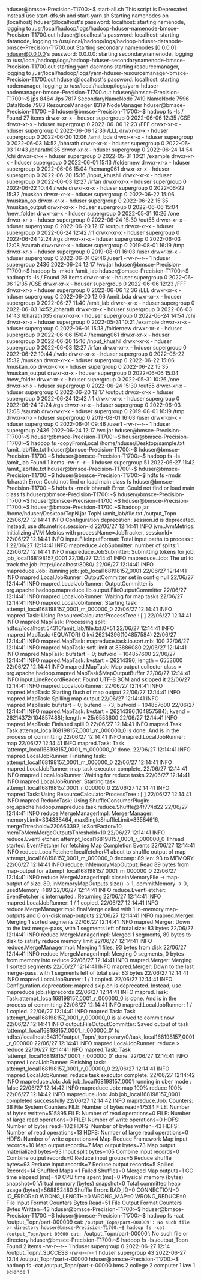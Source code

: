 hduser@bmsce-Precision-T1700:~$ start-all.sh
This script is Deprecated. Instead use start-dfs.sh and start-yarn.sh
Starting namenodes on [localhost]
hduser@localhost's password: 
localhost: starting namenode, logging to /usr/local/hadoop/logs/hadoop-hduser-namenode-bmsce-Precision-T1700.out
hduser@localhost's password: 
localhost: starting datanode, logging to /usr/local/hadoop/logs/hadoop-hduser-datanode-bmsce-Precision-T1700.out
Starting secondary namenodes [0.0.0.0]
hduser@0.0.0.0's password: 
0.0.0.0: starting secondarynamenode, logging to /usr/local/hadoop/logs/hadoop-hduser-secondarynamenode-bmsce-Precision-T1700.out
starting yarn daemons
starting resourcemanager, logging to /usr/local/hadoop/logs/yarn-hduser-resourcemanager-bmsce-Precision-T1700.out
hduser@localhost's password: 
localhost: starting nodemanager, logging to /usr/local/hadoop/logs/yarn-hduser-nodemanager-bmsce-Precision-T1700.out
hduser@bmsce-Precision-T1700:~$ jps
8464 Jps
7817 SecondaryNameNode
7419 NameNode
7596 DataNode
7983 ResourceManager
8319 NodeManager
hduser@bmsce-Precision-T1700:~$ 
hduser@bmsce-Precision-T1700:~$ hadoop fs -ls /
Found 27 items
drwxr-xr-x   - hduser supergroup          0 2022-06-06 12:35 /CSE
drwxr-xr-x   - hduser supergroup          0 2022-06-06 12:23 /FFF
drwxr-xr-x   - hduser supergroup          0 2022-06-06 12:36 /LLL
drwxr-xr-x   - hduser supergroup          0 2022-06-20 12:06 /amit_bda
drwxr-xr-x   - hduser supergroup          0 2022-06-03 14:52 /bharath
drwxr-xr-x   - hduser supergroup          0 2022-06-03 14:43 /bharath035
drwxr-xr-x   - hduser supergroup          0 2022-06-24 14:54 /chi
drwxr-xr-x   - hduser supergroup          0 2022-05-31 10:21 /example
drwxr-xr-x   - hduser supergroup          0 2022-06-01 15:13 /foldernew
drwxr-xr-x   - hduser supergroup          0 2022-06-06 15:04 /hemang061
drwxr-xr-x   - hduser supergroup          0 2022-06-20 15:16 /input_khushil
drwxr-xr-x   - hduser supergroup          0 2022-06-03 12:27 /irfan
drwxr-xr-x   - hduser supergroup          0 2022-06-22 10:44 /lwde
drwxr-xr-x   - hduser supergroup          0 2022-06-22 15:32 /muskan
drwxr-xr-x   - hduser supergroup          0 2022-06-22 15:06 /muskan_op
drwxr-xr-x   - hduser supergroup          0 2022-06-22 15:35 /muskan_output
drwxr-xr-x   - hduser supergroup          0 2022-06-06 15:04 /new_folder
drwxr-xr-x   - hduser supergroup          0 2022-05-31 10:26 /one
drwxr-xr-x   - hduser supergroup          0 2022-06-24 15:30 /out55
drwxr-xr-x   - hduser supergroup          0 2022-06-20 12:17 /output
drwxr-xr-x   - hduser supergroup          0 2022-06-24 12:42 /r1
drwxr-xr-x   - hduser supergroup          0 2022-06-24 12:24 /rgs
drwxr-xr-x   - hduser supergroup          0 2022-06-03 12:08 /saurab
drwxrwxr-x   - hduser supergroup          0 2019-08-01 16:19 /tmp
drwxr-xr-x   - hduser supergroup          0 2019-08-01 16:03 /user
drwxr-xr-x   - hduser supergroup          0 2022-06-01 09:46 /user1
-rw-r--r--   1 hduser supergroup       2436 2022-06-24 12:17 /wc.jar
hduser@bmsce-Precision-T1700:~$ hadoop fs -mkdir /amit_lab
hduser@bmsce-Precision-T1700:~$ hadoop fs -ls /
Found 28 items
drwxr-xr-x   - hduser supergroup          0 2022-06-06 12:35 /CSE
drwxr-xr-x   - hduser supergroup          0 2022-06-06 12:23 /FFF
drwxr-xr-x   - hduser supergroup          0 2022-06-06 12:36 /LLL
drwxr-xr-x   - hduser supergroup          0 2022-06-20 12:06 /amit_bda
drwxr-xr-x   - hduser supergroup          0 2022-06-27 11:40 /amit_lab
drwxr-xr-x   - hduser supergroup          0 2022-06-03 14:52 /bharath
drwxr-xr-x   - hduser supergroup          0 2022-06-03 14:43 /bharath035
drwxr-xr-x   - hduser supergroup          0 2022-06-24 14:54 /chi
drwxr-xr-x   - hduser supergroup          0 2022-05-31 10:21 /example
drwxr-xr-x   - hduser supergroup          0 2022-06-01 15:13 /foldernew
drwxr-xr-x   - hduser supergroup          0 2022-06-06 15:04 /hemang061
drwxr-xr-x   - hduser supergroup          0 2022-06-20 15:16 /input_khushil
drwxr-xr-x   - hduser supergroup          0 2022-06-03 12:27 /irfan
drwxr-xr-x   - hduser supergroup          0 2022-06-22 10:44 /lwde
drwxr-xr-x   - hduser supergroup          0 2022-06-22 15:32 /muskan
drwxr-xr-x   - hduser supergroup          0 2022-06-22 15:06 /muskan_op
drwxr-xr-x   - hduser supergroup          0 2022-06-22 15:35 /muskan_output
drwxr-xr-x   - hduser supergroup          0 2022-06-06 15:04 /new_folder
drwxr-xr-x   - hduser supergroup          0 2022-05-31 10:26 /one
drwxr-xr-x   - hduser supergroup          0 2022-06-24 15:30 /out55
drwxr-xr-x   - hduser supergroup          0 2022-06-20 12:17 /output
drwxr-xr-x   - hduser supergroup          0 2022-06-24 12:42 /r1
drwxr-xr-x   - hduser supergroup          0 2022-06-24 12:24 /rgs
drwxr-xr-x   - hduser supergroup          0 2022-06-03 12:08 /saurab
drwxrwxr-x   - hduser supergroup          0 2019-08-01 16:19 /tmp
drwxr-xr-x   - hduser supergroup          0 2019-08-01 16:03 /user
drwxr-xr-x   - hduser supergroup          0 2022-06-01 09:46 /user1
-rw-r--r--   1 hduser supergroup       2436 2022-06-24 12:17 /wc.jar
hduser@bmsce-Precision-T1700:~$ 
hduser@bmsce-Precision-T1700:~$ 
hduser@bmsce-Precision-T1700:~$ hadoop fs -copyFromLocal /home/hduser/Desktop/sample.txt /amit_lab/file.txt
hduser@bmsce-Precision-T1700:~$ 
hduser@bmsce-Precision-T1700:~$ 
hduser@bmsce-Precision-T1700:~$ hadoop fs -ls /amit_lab
Found 1 items
-rw-r--r--   1 hduser supergroup         51 2022-06-27 11:42 /amit_lab/file.txt
hduser@bmsce-Precision-T1700:~$ 
hduser@bmsce-Precision-T1700:~$ 
hduser@bmsce-Precision-T1700:~$ hdfs fs -rmdir /bharath
Error: Could not find or load main class fs
hduser@bmsce-Precision-T1700:~$ hdfs fs -rmdir bharath
Error: Could not find or load main class fs
hduser@bmsce-Precision-T1700:~$ 
hduser@bmsce-Precision-T1700:~$ 
hduser@bmsce-Precision-T1700:~$ 
hduser@bmsce-Precision-T1700:~$ 
hduser@bmsce-Precision-T1700:~$ hadoop jar /home/hduser/Desktop/TopN.jar  TopN  /amit_lab/file.txt /output_Topn
22/06/27 12:14:41 INFO Configuration.deprecation: session.id is deprecated. Instead, use dfs.metrics.session-id
22/06/27 12:14:41 INFO jvm.JvmMetrics: Initializing JVM Metrics with processName=JobTracker, sessionId=
22/06/27 12:14:41 INFO input.FileInputFormat: Total input paths to process : 1
22/06/27 12:14:41 INFO mapreduce.JobSubmitter: number of splits:1
22/06/27 12:14:41 INFO mapreduce.JobSubmitter: Submitting tokens for job: job_local168198157_0001
22/06/27 12:14:41 INFO mapreduce.Job: The url to track the job: http://localhost:8080/
22/06/27 12:14:41 INFO mapreduce.Job: Running job: job_local168198157_0001
22/06/27 12:14:41 INFO mapred.LocalJobRunner: OutputCommitter set in config null
22/06/27 12:14:41 INFO mapred.LocalJobRunner: OutputCommitter is org.apache.hadoop.mapreduce.lib.output.FileOutputCommitter
22/06/27 12:14:41 INFO mapred.LocalJobRunner: Waiting for map tasks
22/06/27 12:14:41 INFO mapred.LocalJobRunner: Starting task: attempt_local168198157_0001_m_000000_0
22/06/27 12:14:41 INFO mapred.Task:  Using ResourceCalculatorProcessTree : [ ]
22/06/27 12:14:41 INFO mapred.MapTask: Processing split: hdfs://localhost:54310/amit_lab/file.txt:0+51
22/06/27 12:14:41 INFO mapred.MapTask: (EQUATOR) 0 kvi 26214396(104857584)
22/06/27 12:14:41 INFO mapred.MapTask: mapreduce.task.io.sort.mb: 100
22/06/27 12:14:41 INFO mapred.MapTask: soft limit at 83886080
22/06/27 12:14:41 INFO mapred.MapTask: bufstart = 0; bufvoid = 104857600
22/06/27 12:14:41 INFO mapred.MapTask: kvstart = 26214396; length = 6553600
22/06/27 12:14:41 INFO mapred.MapTask: Map output collector class = org.apache.hadoop.mapred.MapTask$MapOutputBuffer
22/06/27 12:14:41 INFO input.LineRecordReader: Found UTF-8 BOM and skipped it
22/06/27 12:14:41 INFO mapred.LocalJobRunner: 
22/06/27 12:14:41 INFO mapred.MapTask: Starting flush of map output
22/06/27 12:14:41 INFO mapred.MapTask: Spilling map output
22/06/27 12:14:41 INFO mapred.MapTask: bufstart = 0; bufend = 73; bufvoid = 104857600
22/06/27 12:14:41 INFO mapred.MapTask: kvstart = 26214396(104857584); kvend = 26214372(104857488); length = 25/6553600
22/06/27 12:14:41 INFO mapred.MapTask: Finished spill 0
22/06/27 12:14:41 INFO mapred.Task: Task:attempt_local168198157_0001_m_000000_0 is done. And is in the process of committing
22/06/27 12:14:41 INFO mapred.LocalJobRunner: map
22/06/27 12:14:41 INFO mapred.Task: Task 'attempt_local168198157_0001_m_000000_0' done.
22/06/27 12:14:41 INFO mapred.LocalJobRunner: Finishing task: attempt_local168198157_0001_m_000000_0
22/06/27 12:14:41 INFO mapred.LocalJobRunner: map task executor complete.
22/06/27 12:14:41 INFO mapred.LocalJobRunner: Waiting for reduce tasks
22/06/27 12:14:41 INFO mapred.LocalJobRunner: Starting task: attempt_local168198157_0001_r_000000_0
22/06/27 12:14:41 INFO mapred.Task:  Using ResourceCalculatorProcessTree : [ ]
22/06/27 12:14:41 INFO mapred.ReduceTask: Using ShuffleConsumerPlugin: org.apache.hadoop.mapreduce.task.reduce.Shuffle@4f774d22
22/06/27 12:14:41 INFO reduce.MergeManagerImpl: MergerManager: memoryLimit=334338464, maxSingleShuffleLimit=83584616, mergeThreshold=220663392, ioSortFactor=10, memToMemMergeOutputsThreshold=10
22/06/27 12:14:41 INFO reduce.EventFetcher: attempt_local168198157_0001_r_000000_0 Thread started: EventFetcher for fetching Map Completion Events
22/06/27 12:14:41 INFO reduce.LocalFetcher: localfetcher#1 about to shuffle output of map attempt_local168198157_0001_m_000000_0 decomp: 89 len: 93 to MEMORY
22/06/27 12:14:41 INFO reduce.InMemoryMapOutput: Read 89 bytes from map-output for attempt_local168198157_0001_m_000000_0
22/06/27 12:14:41 INFO reduce.MergeManagerImpl: closeInMemoryFile -> map-output of size: 89, inMemoryMapOutputs.size() -> 1, commitMemory -> 0, usedMemory ->89
22/06/27 12:14:41 INFO reduce.EventFetcher: EventFetcher is interrupted.. Returning
22/06/27 12:14:41 INFO mapred.LocalJobRunner: 1 / 1 copied.
22/06/27 12:14:41 INFO reduce.MergeManagerImpl: finalMerge called with 1 in-memory map-outputs and 0 on-disk map-outputs
22/06/27 12:14:41 INFO mapred.Merger: Merging 1 sorted segments
22/06/27 12:14:41 INFO mapred.Merger: Down to the last merge-pass, with 1 segments left of total size: 83 bytes
22/06/27 12:14:41 INFO reduce.MergeManagerImpl: Merged 1 segments, 89 bytes to disk to satisfy reduce memory limit
22/06/27 12:14:41 INFO reduce.MergeManagerImpl: Merging 1 files, 93 bytes from disk
22/06/27 12:14:41 INFO reduce.MergeManagerImpl: Merging 0 segments, 0 bytes from memory into reduce
22/06/27 12:14:41 INFO mapred.Merger: Merging 1 sorted segments
22/06/27 12:14:41 INFO mapred.Merger: Down to the last merge-pass, with 1 segments left of total size: 83 bytes
22/06/27 12:14:41 INFO mapred.LocalJobRunner: 1 / 1 copied.
22/06/27 12:14:41 INFO Configuration.deprecation: mapred.skip.on is deprecated. Instead, use mapreduce.job.skiprecords
22/06/27 12:14:41 INFO mapred.Task: Task:attempt_local168198157_0001_r_000000_0 is done. And is in the process of committing
22/06/27 12:14:41 INFO mapred.LocalJobRunner: 1 / 1 copied.
22/06/27 12:14:41 INFO mapred.Task: Task attempt_local168198157_0001_r_000000_0 is allowed to commit now
22/06/27 12:14:41 INFO output.FileOutputCommitter: Saved output of task 'attempt_local168198157_0001_r_000000_0' to hdfs://localhost:54310/output_Topn/_temporary/0/task_local168198157_0001_r_000000
22/06/27 12:14:41 INFO mapred.LocalJobRunner: reduce > reduce
22/06/27 12:14:41 INFO mapred.Task: Task 'attempt_local168198157_0001_r_000000_0' done.
22/06/27 12:14:41 INFO mapred.LocalJobRunner: Finishing task: attempt_local168198157_0001_r_000000_0
22/06/27 12:14:41 INFO mapred.LocalJobRunner: reduce task executor complete.
22/06/27 12:14:42 INFO mapreduce.Job: Job job_local168198157_0001 running in uber mode : false
22/06/27 12:14:42 INFO mapreduce.Job:  map 100% reduce 100%
22/06/27 12:14:42 INFO mapreduce.Job: Job job_local168198157_0001 completed successfully
22/06/27 12:14:42 INFO mapreduce.Job: Counters: 38
	File System Counters
		FILE: Number of bytes read=17534
		FILE: Number of bytes written=515895
		FILE: Number of read operations=0
		FILE: Number of large read operations=0
		FILE: Number of write operations=0
		HDFS: Number of bytes read=102
		HDFS: Number of bytes written=43
		HDFS: Number of read operations=13
		HDFS: Number of large read operations=0
		HDFS: Number of write operations=4
	Map-Reduce Framework
		Map input records=10
		Map output records=7
		Map output bytes=73
		Map output materialized bytes=93
		Input split bytes=105
		Combine input records=0
		Combine output records=0
		Reduce input groups=5
		Reduce shuffle bytes=93
		Reduce input records=7
		Reduce output records=5
		Spilled Records=14
		Shuffled Maps =1
		Failed Shuffles=0
		Merged Map outputs=1
		GC time elapsed (ms)=49
		CPU time spent (ms)=0
		Physical memory (bytes) snapshot=0
		Virtual memory (bytes) snapshot=0
		Total committed heap usage (bytes)=568852480
	Shuffle Errors
		BAD_ID=0
		CONNECTION=0
		IO_ERROR=0
		WRONG_LENGTH=0
		WRONG_MAP=0
		WRONG_REDUCE=0
	File Input Format Counters 
		Bytes Read=51
	File Output Format Counters 
		Bytes Written=43
hduser@bmsce-Precision-T1700:~$ 
hduser@bmsce-Precision-T1700:~$ 
hduser@bmsce-Precision-T1700:~$ hadoop fs -cat /output_Topn/part-000009
cat: `/output_Topn/part-000009': No such file or directory
hduser@bmsce-Precision-T1700:~$ hadoop fs -cat /output_Topn/part-00000
cat: `/output_Topn/part-00000': No such file or directory
hduser@bmsce-Precision-T1700:~$ hadoop fs -ls /output_Topn
Found 2 items
-rw-r--r--   1 hduser supergroup          0 2022-06-27 12:14 /output_Topn/_SUCCESS
-rw-r--r--   1 hduser supergroup         43 2022-06-27 12:14 /output_Topn/part-r-00000
hduser@bmsce-Precision-T1700:~$ hadoop fs -cat /output_Topn/part-r-00000
bms	2
college	2
computer	1
law	1
science	1

